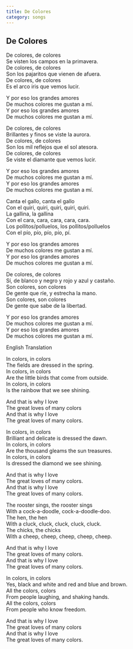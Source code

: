 ```yaml
---
title: De Colores
category: songs
---
```


## De Colores

De colores, de colores  
Se visten los campos en la primavera.  
De colores, de colores  
Son los pajaritos que vienen de afuera.  
De colores, de colores  
Es el arco iris que vemos lucir.

Y por eso los grandes amores  
De muchos colores me gustan a mí.  
Y por eso los grandes amores  
De muchos colores me gustan a mí.

De colores, de colores  
Brillantes y finos se viste la aurora.  
De colores, de colores  
Son los mil reflejos que el sol atesora.  
De colores, de colores  
Se viste el diamante que vemos lucir.

Y por eso los grandes amores  
De muchos colores me gustan a mí.  
Y por eso los grandes amores  
De muchos colores me gustan a mí.

Canta el gallo, canta el gallo  
Con el quiri, quiri, quiri, quiri, quiri.  
La gallina, la gallina  
Con el cara, cara, cara, cara, cara.  
Los pollitos/polluelos, los pollitos/polluelos  
Con el pío, pío, pío, pío, pí.

Y por eso los grandes amores  
De muchos colores me gustan a mí.  
Y por eso los grandes amores  
De muchos colores me gustan a mí.

De colores, de colores  
Sí, de blanco y negro y rojo y azul y castaño.  
Son colores, son colores  
De gente que ríe, y estrecha la mano.  
Son colores, son colores  
De gente que sabe de la libertad.

Y por eso los grandes amores  
De muchos colores me gustan a mí.  
Y por eso los grandes amores  
De muchos colores me gustan a mí.
	

English Translation

In colors, in colors  
The fields are dressed in the spring.  
In colors, in colors  
Are the little birds that come from outside.  
In colors, in colors  
Is the rainbow that we see shining.

And that is why I love  
The great loves of many colors  
And that is why I love  
The great loves of many colors. 

In colors, in colors  
Brilliant and delicate is dressed the dawn.  
In colors, in colors  
Are the thousand gleams the sun treasures.  
In colors, in colors  
Is dressed the diamond we see shining.

And that is why I love  
The great loves of many colors.  
And that is why I love  
The great loves of many colors.

The rooster sings, the rooster sings  
With a cock-a-doodle, cock-a-doodle-doo.  
The hen, the hen  
With a cluck, cluck, cluck, cluck, cluck.  
The chicks, the chicks  
With a cheep, cheep, cheep, cheep, cheep.

And that is why I love  
The great loves of many colors.  
And that is why I love  
The great loves of many colors.

In colors, in colors  
Yes, black and white and red and blue and brown.  
All the colors, colors  
From people laughing, and shaking hands.  
All the colors, colors  
From people who know freedom.

And that is why I love  
The great loves of many colors  
And that is why I love  
The great loves of many colors.
